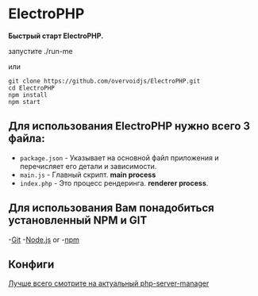 # ElectroPHP

**Быстрый старт ElectroPHP.**

запустите ./run-me

или

```
git clone https://github.com/overvoidjs/ElectroPHP.git
cd ElectroPHP
npm install
npm start
```

## Для использования ElectroPHP нужно всего 3 файла: ##

- `package.json` - Указывает на основной файл приложения и перечисляет его детали и зависимости.
- `main.js` - Главный скрипт. **main process**
- `index.php` - Это процесс рендеринга. **renderer process**.


## Для использования Вам понадобиться установленный NPM и GIT

-[Git](https://git-scm.com)
-[Node.js](https://nodejs.org/en/download/)
or
-[npm](http://npmjs.com)



## Конфиги

[Лучше всего смотрите на актуальный php-server-manager](https://github.com/oscarotero/php-server-manager)
